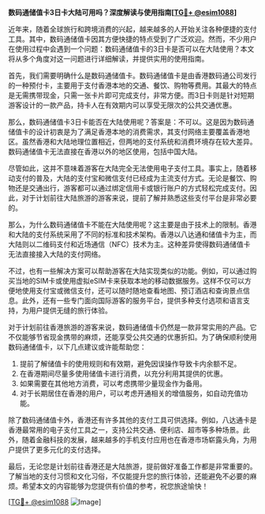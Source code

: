 **数码通储值卡3日卡大陆可用吗？深度解读与使用指南[[TG💪+ @esim1088](https://t.me/s/esim1088)]**

近年来，随着全球旅行和跨境消费的兴起，越来越多的人开始关注各种便捷的支付工具。其中，数码通储值卡因其方便快捷的特点受到了广泛欢迎。然而，不少用户在使用过程中会遇到一个问题：数码通储值卡的3日卡是否可以在大陆使用？本文将从多个角度对这一问题进行详细解读，并提供实用的使用指南。

首先，我们需要明确什么是数码通储值卡。数码通储值卡是由香港数码通公司发行的一种预付卡，主要用于支付香港本地的交通、餐饮、购物等费用。其最大的特点是无需携带现金，只需一张卡片即可完成支付，非常方便。而3日卡则是针对短期游客设计的一款产品，持卡人在有效期内可以享受无限次的公共交通优惠。

那么，数码通储值卡3日卡能否在大陆使用呢？答案是：不可以。这是因为数码通储值卡的设计初衷是为了满足香港本地的消费需求，其支付网络主要覆盖香港地区。虽然香港和大陆地理位置相近，但两地的支付系统和消费环境存在较大差异。数码通储值卡无法直接在香港以外的地区使用，包括中国大陆。

尽管如此，这并不意味着游客在大陆完全无法使用电子支付工具。事实上，随着移动支付的普及，大陆的支付宝和微信支付已经成为主流支付方式。无论是餐饮、购物还是交通出行，游客都可以通过绑定信用卡或银行账户的方式轻松完成支付。因此，对于计划前往大陆旅游的游客来说，提前了解并熟悉这些支付平台是非常必要的。

那么，为什么数码通储值卡不能在大陆使用呢？这主要是由于技术上的限制。香港和大陆的支付系统采用了不同的标准和技术架构。香港以八达通和储值卡为主，而大陆则以二维码支付和近场通信（NFC）技术为主。这种差异使得数码通储值卡无法直接接入大陆的支付网络。

不过，也有一些解决方案可以帮助游客在大陆实现类似的功能。例如，可以通过购买当地的SIM卡或使用虚拟eSIM卡来获取本地的移动数据服务。这样不仅可以方便地使用支付宝或微信支付，还可以随时随地查看地图、预订酒店和查询景点信息。此外，还有一些专门面向国际游客的服务平台，提供多种支付选项和语言支持，为用户提供无缝的旅行体验。

对于计划前往香港旅游的游客来说，数码通储值卡仍然是一款非常实用的产品。它不仅能够节省现金携带的麻烦，还能享受公共交通的优惠折扣。为了确保顺利使用数码通储值卡，以下几点建议或许能帮助您：

1. 提前了解储值卡的使用规则和有效期，避免因误操作导致卡内余额不足。
2. 在香港期间尽量多使用储值卡进行消费，以充分利用其提供的优惠。
3. 如果需要在其他地方消费，可以考虑携带少量现金作为备用。
4. 对于长期居住在香港的用户，可以考虑开通相关的增值服务，如自动充值功能。

除了数码通储值卡外，香港还有许多其他的支付工具可供选择。例如，八达通卡是香港最常用的电子支付工具之一，支持公共交通、便利店、超市等多种场景。此外，随着金融科技的发展，越来越多的手机支付应用也在香港市场崭露头角，为用户提供了更多元化的支付选择。

最后，无论您是计划前往香港还是大陆旅游，提前做好准备工作都是非常重要的。了解当地的支付习惯和文化习俗，不仅能提升您的旅行体验，还能避免不必要的麻烦。希望本文的内容能够为您提供有价值的参考，祝您旅途愉快！

[[TG💪+ @esim1088](https://t.me/s/esim1088) ![Image](https://i.postimg.cc/4NQfJmqS/Snipaste-2025-05-13-00-14-12.png)]